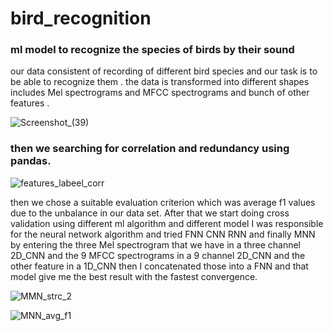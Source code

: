 # bird_recognition

### ml model to recognize the species of birds by their sound

our data consistent of recording of different bird species and our task is to be  able to recognize them .
the data is transformed into different shapes includes Mel spectrograms and MFCC spectrograms and bunch of other features .


![Screenshot_(39)](https://github.com/Zeromeam/bird_recognition/assets/102630502/f0e63a40-6bb5-4b50-a9d6-becb0c0cd766)

### then we searching for correlation and redundancy using pandas.
![features_labeel_corr](https://github.com/Zeromeam/bird_recognition/assets/102630502/4f6e9c6b-bdf8-459b-9725-099519a9b510)

then we chose a suitable evaluation criterion which was average f1 values due to the unbalance in our data set.
After that we start doing cross validation using different ml algorithm and different model I was responsible for the neural network algorithm and tried FNN CNN RNN and finally MNN by entering the three Mel spectrogram that we have in a three channel 2D_CNN and the 9 MFCC spectrograms in  a 9 channel 2D_CNN and the other feature in a 1D_CNN then I  concatenated those into a FNN and that model give me the best result with the fastest convergence. 

![MMN_strc_2](https://github.com/Zeromeam/bird_recognition/assets/102630502/9b58d543-7e69-4dc7-b44e-b0e8fd87edad)

![MNN_avg_f1](https://github.com/Zeromeam/bird_recognition/assets/102630502/adde2334-8189-4191-bf57-d0581c81dcc9)
